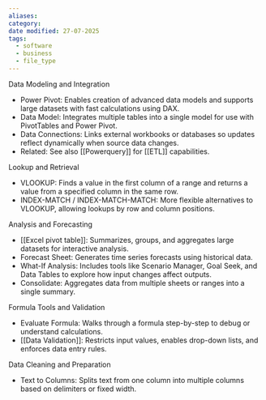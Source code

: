 ```yaml
---
aliases: 
category: 
date modified: 27-07-2025
tags:
  - software
  - business
  - file_type
---
```

Data Modeling and Integration
* Power Pivot: Enables creation of advanced data models and supports large datasets with fast calculations using DAX.
* Data Model: Integrates multiple tables into a single model for use with PivotTables and Power Pivot.
* Data Connections: Links external workbooks or databases so updates reflect dynamically when source data changes.
* Related: See also [[Powerquery]] for [[ETL]] capabilities.

Lookup and Retrieval
* VLOOKUP: Finds a value in the first column of a range and returns a value from a specified column in the same row.
* INDEX-MATCH / INDEX-MATCH-MATCH: More flexible alternatives to VLOOKUP, allowing lookups by row and column positions.

Analysis and Forecasting
* [[Excel pivot table]]: Summarizes, groups, and aggregates large datasets for interactive analysis.
* Forecast Sheet: Generates time series forecasts using historical data.
* What-If Analysis: Includes tools like Scenario Manager, Goal Seek, and Data Tables to explore how input changes affect outputs.
* Consolidate: Aggregates data from multiple sheets or ranges into a single summary.

Formula Tools and Validation
* Evaluate Formula: Walks through a formula step-by-step to debug or understand calculations.
* [[Data Validation]]: Restricts input values, enables drop-down lists, and enforces data entry rules.

Data Cleaning and Preparation
* Text to Columns: Splits text from one column into multiple columns based on delimiters or fixed width.
